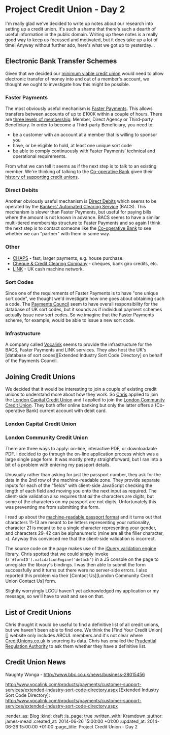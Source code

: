 Project Credit Union - Day 2
============================

I'm really glad we've decided to write up notes about our research into setting up a credit union. It's such a shame that there's such a dearth of useful information in the public domain. Writing up these notes is a really good way to keep us focussed and motivated, but it does take up a lot of time! Anyway without further ado, here's what we got up to yesterday...

## Electronic Bank Transfer Schemes

Given that we decided our [minimum viable credit union][Minimum Viable Credit Union] would need to allow electronic transfer of money into and out of a member's account, we thought we ought to investigate how this might be possible.

### Faster Payments

The most obviously useful mechanism is [Faster Payments][]. This allows transfers between accounts of up to £100K within a couple of hours. There are [three levels of membership][Faster Payments Membership]: Member, Direct Agency or Third-party Beneficiary. In order to become a Third-party Beneficiary, you need to:

* be a customer with an account at a member that is willing to sponsor you
* have, or be eligible to hold, at least one unique sort code
* be able to comply continuously with Faster Payments’ technical and operational requirements.

From what we can tell it seems as if the next step is to talk to an existing member. We're thinking of talking to the [Co-operative Bank][] given their [history of supporting credit unions][Co-operative Bank Social Enterprises].

### Direct Debits

Another obviously useful mechanism is [Direct Debits][] which seems to be operated by the [Bankers' Automated Clearing Service][BACS] (BACS). This mechanism is slower than Faster Payments, but useful for paying bills where the amount is not known in advance. BACS seems to have a similar multi-tiered membership structure to Faster Payments and so again I think the next step is to contact someone like the [Co-operative Bank][] to see whether we can "partner" with them in some way.

### Other

* [CHAPS][] - fast, larger payments, e.g. house purchase.
* [Cheque & Credit Clearing Company][] - cheques, bank giro credits, etc.
* [LINK][] - UK cash machine network.

### Sort Codes

Since one of the requirements of Faster Payments is to have "one unique sort code", we thought we'd investigate how one goes about obtaining such a code. The [Payments Council][] seem to have overall responsibility for the database of UK sort codes, but it sounds as if individual payment schemes actually issue new sort codes. So we imagine that the Faster Payments scheme, for example, would be able to issue a new sort code.

### Infrastructure

A company called [Vocalink][] seems to provide the infrastructure for the BACS, Faster Payments and LINK services. They also host the UK's [database of sort codes][Extended Industry Sort Code Directory] on behalf of the Payments Council.


## Joining Credit Unions

We decided that it would be interesting to join a couple of existing credit unions to understand more about how they work. So [Chris][] applied to join the [London Capital Credit Union][] and I applied to join the [London Community Credit Union][]. They both offer online banking but only the latter offers a (Co-operative Bank) current account with debit card.

### London Capital Credit Union

### London Community Credit Union

There are three ways to apply: on-line, interactive PDF, or downloadable PDF. I decided to go through the on-line application process which was a large single page form. It was mostly pretty straightforward, but I ran into a bit of a problem with entering my passport details.

Unusually rather than asking for just the passport number, they ask for the data in the 2nd row of the machine-readable zone. They provide separate inputs for each of the "fields" with client-side JavaScript checking the length of each field and moving you onto the next input as required. The client-side validation also requires that *all* the characters are digits, but some of the characters on my passport are not digits. Unfortunately this was preventing me from submitting the form.

I read up about the [machine-readable passport format][] and it turns out that characters 11-13 are meant to be letters representing your nationality, character 21 is meant to be a single character representing your gender, and characters 29-42 can be alphanumeric (mine are all the filler character, `<`). Anyway this convinced me that the client-side validation is incorrect.

The source code on the page makes use of the [jQuery validation engine][] library. Chris spotted that we could simply invoke `$('#formID').validationEngine('detach')` in a JS console on the page to unregister the library's bindings. I was then able to submit the form successfully and it turns out there were no server-side errors. I also reported this problem via their [Contact Us][London Community Credit Union Contact Us] form.

Slightly worryingly LCCU haven't yet acknowledged my application or my message, so we'll have to wait and see on that.

## List of Credit Unions

Chris thought it would be useful to find a definitive list of all credit unions, but we haven't been able to find one. We think the [Find Your Credit Union][] website only includes ABCUL members and it's not clear where [CreditUnions.co.uk][] is sourcing its data. Chris has emailed the [Prudential Regulation Authority][] to ask them whether they have a definitive list.

## Credit Union News

Naughty Wonga - http://www.bbc.co.uk/news/business-28015456


[Minimum Viable Credit Union]: /project-credit-union-day-1#minimum-viable-credit-union
[Faster Payments]: http://www.fasterpayments.org.uk/
[Faster Payments Membership]: http://www.fasterpayments.org.uk/membership/criteria-faster-payments-membership
[Co-operative Bank Social Enterprises]: https://www.co-operativebank.co.uk/aboutus/ourbusiness/ethicalpolicy/social-enterprises
[Co-operative Bank]: https://www.co-operativebank.co.uk/
[Direct Debits]: http://www.directdebit.co.uk/
[BACS]: http://www.bacs.co.uk/
[CHAPS]: http://www.chapsco.co.uk/
[Payments Council]: http://www.paymentscouncil.org.uk/
[LINK]: http://www.link.co.uk/
[Chris]: /chris-roos
[London Capital Credit Union]: http://www.credit-union.coop/
[London Community Credit Union]: http://londoncu.co.uk/
[machine-readable passport format]: http://en.wikipedia.org/wiki/Machine-readable_passport#Format
[jQuery validation engine]: https://github.com/posabsolute/jQuery-Validation-Engine
[CreditUnions.co.uk]: http://creditunions.co.uk/
[Prudential Regulation Authority]: http://www.bankofengland.co.uk/pra/pages/default.aspx
[Cheque & Credit Clearing Company]: http://www.chequeandcredit.co.uk/
[Vocalink]: http://www.vocalink.com/
http://www.vocalink.com/products/payments/customer-support-services/extended-industry-sort-code-directory.aspx
[Extended Industry Sort Code Directory]: http://www.vocalink.com/products/payments/customer-support-services/extended-industry-sort-code-directory.aspx


:render_as: Blog
:kind: draft
:is_page: true
:written_with: Kramdown
:author: james-mead
:created_at: 2014-06-26 15:00:00 +01:00
:updated_at: 2014-06-26 15:00:00 +01:00
:page_title: Project Credit Union - Day 2
